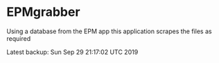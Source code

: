 # EPMgrabber
Using a database from the EPM app this application scrapes the files as required


Latest backup: Sun Sep 29 21:17:02 UTC 2019

